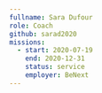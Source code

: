 ```yaml
---
fullname: Sara Dufour
role: Coach
github: sarad2020
missions:
  - start: 2020-07-19
    end: 2020-12-31
    status: service
    employer: BeNext
---
```

